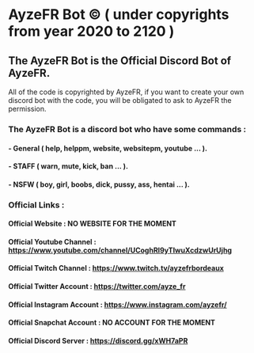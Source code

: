 # AyzeFR Bot © ( under copyrights from year 2020 to 2120 )

## The AyzeFR Bot is the Official Discord Bot of AyzeFR.
All of the code is copyrighted by AyzeFR, if you want to create your own discord bot with the code, you will be obligated to ask to AyzeFR the permission.

### The AyzeFR Bot is a discord bot who have some commands :

#### - General ( help, helppm, website, websitepm, youtube ... ).
#### - STAFF ( warn, mute, kick, ban ... ).
#### - NSFW ( boy, girl, boobs, dick, pussy, ass, hentai ... ).

### Official Links :

#### Official Website : NO WEBSITE FOR THE MOMENT
#### Official Youtube Channel : https://www.youtube.com/channel/UCoghRI9yTIwuXcdzwUrUjhg
#### Official Twitch Channel : https://www.twitch.tv/ayzefrbordeaux
#### Official Twitter Account : https://twitter.com/ayze_fr
#### Official Instagram Account : https://www.instagram.com/ayzefr/
#### Official Snapchat Account : NO ACCOUNT FOR THE MOMENT
#### Official Discord Server : https://discord.gg/xWH7aPR
